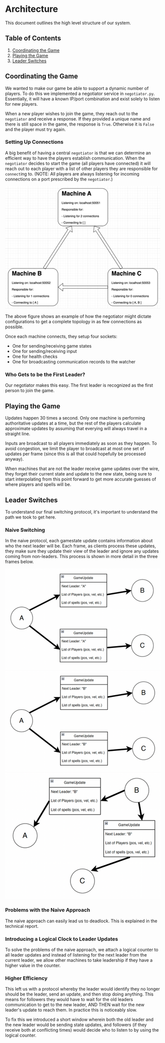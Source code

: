 # Architecture

This document outlines the high level structure of our system.

## Table of Contents

1. [Coordinating the Game](#coordinating-the-game)
2. [Playing the Game](#playing-the-game)
3. [Leader Switches](#leader-switches)

## Coordinating the Game

We wanted to make our game be able to support a dynamic number of players. To do this we implemented a negotiator service in `negotiator.py`. Essentially, it will have a known IP/port combination and exist solely to listen for new players.

When a new player wishes to join the game, they reach out to the `negotiator` and receive a response. If they provided a unique name and there is still space in the game, the response is `True`. Otherwise it is `False` and the player must try again.

### Setting Up Connections

A big benefit of having a central `negotiator` is that we can determine an efficient way to have the players establish communication. When the `negotiator` decides to start the game (all players have connected) it will reach out to each player with a list of other players they are responsible for `connect`ing to. (NOTE: All players are always listening for incoming connections on a port prescribed by the `negotiator`.)

![System diagram](images/SetupArch.png)

The above figure shows an example of how the negotiator might dictate configurations to get a complete topology in as few connections as possible.

Once each machine connects, they setup four sockets:

- One for sending/receiving game states
- One for sending/receiving input
- One for health checks
- One for broadcasting communication records to the watcher

### Who Gets to be the First Leader?

Our negotiator makes this easy. The first leader is recognized as the first person to join the game.

## Playing the Game

Updates happen 30 times a second. Only one machine is performing authoritative updates at a time, but the rest of the players calculate approximate updates by assuming that everying will always travel in a straight line.

Inputs are broadcast to all players immediately as soon as they happen. To avoid congestion, we limit the player to broadcast at most one set of updates per frame (since this is all that could hopefully be processed anyway).

When machines that are not the leader receive game updates over the wire, they forget their current state and update to the new state, being sure to start interpolating from this point forward to get more accurate guesses of where players and spells will be.

## Leader Switches

To understand our final switching protocol, it's important to understand the path we took to get here.

### Naive Switching

In the naive protocol, each gamestate update contains information about who the next leader will be. Each frame, as clients process these updates, they make sure they update their view of the leader and ignore any updates coming from non-leaders. This process is shown in more detail in the three frames below.

![NaiveFrame1.png](images/NaiveFrame1.png)
![NaiveFrame2.png](images/NaiveFrame2.png)
![NaiveFrame3.png](images/NaiveFrame3.png)

### Problems with the Naive Approach

The naive approach can easily lead us to deadlock. This is explained in the technical report.

### Introducing a Logical Clock to Leader Updates

To solve the problems of the naive approach, we attach a logical counter to all leader updates and instead of listening for the next leader from the current leader, we allow other machines to take leadership if they have a higher value in the counter.

### Higher Efficiency

This left us with a protocol whereby the leader would identify they no longer should be the leader, send an update, and then stop doing anything. This means for followers they would have to wait for the old leaders communication to get to the new leader, AND THEN wait for the new leader's update to reach them. In practice this is noticeably slow.

To fix this we introduced a short window wherein both the old leader and the new leader would be sending state updates, and followers (if they receive both at conflicting times) would decide who to listen to by using the logical counter.
